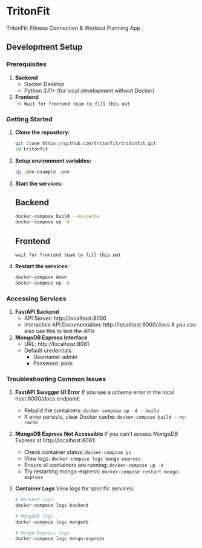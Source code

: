 # TritonFit
TritonFit: Fitness Connection & Workout Planning App

## Development Setup

### Prerequisites
1. **Backend**
    - Docker Desktop
    - Python 3.11+ (for local development without Docker)
2. **Frontend**
    - ```Wait for frontend team to fill this out```

### Getting Started
1. **Clone the repository:**
    ```bash
    git clone https://github.com/tritonfit/tritonfit.git
    cd tritonfit
    ```

2. **Setup environment variables:**
    ```bash
    cp .env.example .env
    ```

3. **Start the services:**
    ## Backend
    ```bash
    docker-compose build --no-cache
    docker-compose up -d
    ```
    ## Frontend
    ```
    wait for frontend team to fill this out
    ```      
4. **Restart the services:**
    ```bash
    docker-compose down
    docker-compose up -d
    ```

### Accessing Services
1. **FastAPI Backend**
    - API Server: http://localhost:8000
    - Interactive API Documentation: http://localhost:8000/docs # you can also use this to test the APIs
2. **MongoDB Express Interface**
    - URL: http://localhost:8081
    - Default credentials:
      - Username: admin
      - Password: pass

### Troubleshooting Common Issues

1. **FastAPI Swagger UI Error**
   If you see a schema error in the local host:8000/docs endpoint:
   - Rebuild the containers: `docker-compose up -d --build`
   - If error persists, clear Docker cache: `docker-compose build --no-cache`

2. **MongoDB Express Not Accessible**
   If you can't access MongoDB Express at http://localhost:8081:
   - Check container status: `docker-compose ps`
   - View logs: `docker-compose logs mongo-express`
   - Ensure all containers are running: `docker-compose up -d`
   - Try restarting mongo-express: `docker-compose restart mongo-express`

3. **Container Logs**
   View logs for specific services:
   ```bash
   # Backend logs
   docker-compose logs backend
   
   # MongoDB logs
   docker-compose logs mongodb
   
   # Mongo Express logs
   docker-compose logs mongo-express
   ```